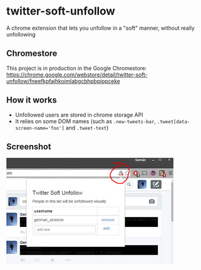 # twitter-soft-unfollow
A chrome extension that lets you unfollow in a "soft" manner, without really unfollowing

## Chromestore

This project is in production in the Google Chromestore: https://chrome.google.com/webstore/detail/twitter-soft-unfollow/fneefkpfajhkoimlabgcbhpbpjppceke

## How it works

- Unfollowed users are stored in chrome storage API
- It relies on some DOM names (such as `.new-tweets-bar`, `.tweet[data-screen-name='foo']` and `.tweet-text`)

## Screenshot

![The extension](https://raw.githubusercontent.com/germanger/twitter-soft-unfollow/master/chromestore/promotional-440x280.jpg)